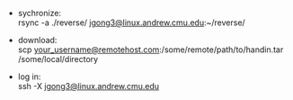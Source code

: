 

* sychronize: <br>
rsync -a ./reverse/ jgong3@linux.andrew.cmu.edu:~/reverse/ <p>

* download: <br>
scp your_username@remotehost.com:/some/remote/path/to/handin.tar /some/local/directory <p>

* log in: <br>
ssh -X jgong3@linux.andrew.cmu.edu<p>
<!--stackedit_data:
eyJoaXN0b3J5IjpbLTIyMDE3MTgxMV19
-->